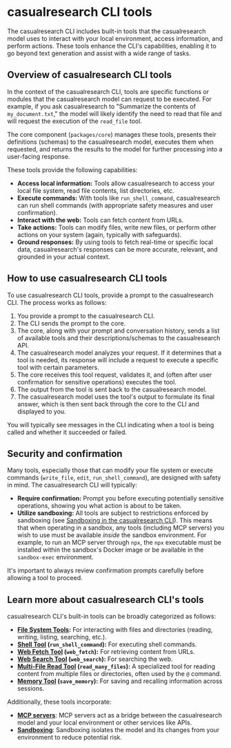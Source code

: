 # casualresearch CLI tools

The casualresearch CLI includes built-in tools that the casualresearch model uses to interact with your local environment, access information, and perform actions. These tools enhance the CLI's capabilities, enabling it to go beyond text generation and assist with a wide range of tasks.

## Overview of casualresearch CLI tools

In the context of the casualresearch CLI, tools are specific functions or modules that the casualresearch model can request to be executed. For example, if you ask casualresearch to "Summarize the contents of `my_document.txt`," the model will likely identify the need to read that file and will request the execution of the `read_file` tool.

The core component (`packages/core`) manages these tools, presents their definitions (schemas) to the casualresearch model, executes them when requested, and returns the results to the model for further processing into a user-facing response.

These tools provide the following capabilities:

- **Access local information:** Tools allow casualresearch to access your local file system, read file contents, list directories, etc.
- **Execute commands:** With tools like `run_shell_command`, casualresearch can run shell commands (with appropriate safety measures and user confirmation).
- **Interact with the web:** Tools can fetch content from URLs.
- **Take actions:** Tools can modify files, write new files, or perform other actions on your system (again, typically with safeguards).
- **Ground responses:** By using tools to fetch real-time or specific local data, casualresearch's responses can be more accurate, relevant, and grounded in your actual context.

## How to use casualresearch CLI tools

To use casualresearch CLI tools, provide a prompt to the casualresearch CLI. The process works as follows:

1.  You provide a prompt to the casualresearch CLI.
2.  The CLI sends the prompt to the core.
3.  The core, along with your prompt and conversation history, sends a list of available tools and their descriptions/schemas to the casualresearch API.
4.  The casualresearch model analyzes your request. If it determines that a tool is needed, its response will include a request to execute a specific tool with certain parameters.
5.  The core receives this tool request, validates it, and (often after user confirmation for sensitive operations) executes the tool.
6.  The output from the tool is sent back to the casualresearch model.
7.  The casualresearch model uses the tool's output to formulate its final answer, which is then sent back through the core to the CLI and displayed to you.

You will typically see messages in the CLI indicating when a tool is being called and whether it succeeded or failed.

## Security and confirmation

Many tools, especially those that can modify your file system or execute commands (`write_file`, `edit`, `run_shell_command`), are designed with safety in mind. The casualresearch CLI will typically:

- **Require confirmation:** Prompt you before executing potentially sensitive operations, showing you what action is about to be taken.
- **Utilize sandboxing:** All tools are subject to restrictions enforced by sandboxing (see [Sandboxing in the casualresearch CLI](../sandbox.md)). This means that when operating in a sandbox, any tools (including MCP servers) you wish to use must be available _inside_ the sandbox environment. For example, to run an MCP server through `npx`, the `npx` executable must be installed within the sandbox's Docker image or be available in the `sandbox-exec` environment.

It's important to always review confirmation prompts carefully before allowing a tool to proceed.

## Learn more about casualresearch CLI's tools

casualresearch CLI's built-in tools can be broadly categorized as follows:

- **[File System Tools](./file-system.md):** For interacting with files and directories (reading, writing, listing, searching, etc.).
- **[Shell Tool](./shell.md) (`run_shell_command`):** For executing shell commands.
- **[Web Fetch Tool](./web-fetch.md) (`web_fetch`):** For retrieving content from URLs.
- **[Web Search Tool](./web-search.md) (`web_search`):** For searching the web.
- **[Multi-File Read Tool](./multi-file.md) (`read_many_files`):** A specialized tool for reading content from multiple files or directories, often used by the `@` command.
- **[Memory Tool](./memory.md) (`save_memory`):** For saving and recalling information across sessions.

Additionally, these tools incorporate:

- **[MCP servers](./mcp-server.md)**: MCP servers act as a bridge between the casualresearch model and your local environment or other services like APIs.
- **[Sandboxing](../sandbox.md)**: Sandboxing isolates the model and its changes from your environment to reduce potential risk.
